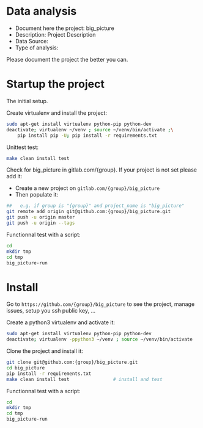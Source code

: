 # Data analysis
- Document here the project: big_picture
- Description: Project Description
- Data Source:
- Type of analysis:

Please document the project the better you can.

# Startup the project

The initial setup.

Create virtualenv and install the project:
```bash
sudo apt-get install virtualenv python-pip python-dev
deactivate; virtualenv ~/venv ; source ~/venv/bin/activate ;\
    pip install pip -U; pip install -r requirements.txt
```

Unittest test:
```bash
make clean install test
```

Check for big_picture in gitlab.com/{group}.
If your project is not set please add it:

- Create a new project on `gitlab.com/{group}/big_picture`
- Then populate it:

```bash
##   e.g. if group is "{group}" and project_name is "big_picture"
git remote add origin git@github.com:{group}/big_picture.git
git push -u origin master
git push -u origin --tags
```

Functionnal test with a script:

```bash
cd
mkdir tmp
cd tmp
big_picture-run
```

# Install

Go to `https://github.com/{group}/big_picture` to see the project, manage issues,
setup you ssh public key, ...

Create a python3 virtualenv and activate it:

```bash
sudo apt-get install virtualenv python-pip python-dev
deactivate; virtualenv -ppython3 ~/venv ; source ~/venv/bin/activate
```

Clone the project and install it:

```bash
git clone git@github.com:{group}/big_picture.git
cd big_picture
pip install -r requirements.txt
make clean install test                # install and test
```
Functionnal test with a script:

```bash
cd
mkdir tmp
cd tmp
big_picture-run
```
